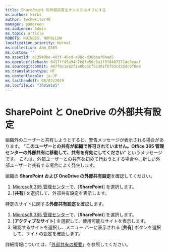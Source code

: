 ```yaml
---
title: SharePoint の外部共有をオンまたはオフにする
ms.author: kirks
author: Techwriter40
manager: pamgreen
ms.audience: Admin
ms.topic: article
ROBOTS: NOINDEX, NOFOLLOW
localization_priority: Normal
ms.collection: Adm_O365
ms.custom: ''
ms.assetid: e13940be-483f-46ed-a88c-d36bbaf04ad5
ms.openlocfilehash: 6417ff45a94c7b8fb50c8a1f9f84873714e3eaaf
ms.sourcegitcommit: 407f6c1e82f1a0be5cf53301fbf03cd25dcbf0ee
ms.translationtype: HT
ms.contentlocale: ja-JP
ms.lasthandoff: 08/02/2019
ms.locfileid: "36059185"
---
```

# <a name="external-sharing-settings-for-sharepoint--onedrive"></a>SharePoint と OneDrive の外部共有設定

組織外のユーザーと共有しようとすると、警告メッセージが表示される場合があります。 "**このユーザーとの共有が組織で許可されていません。Office 365 管理センターの外部共有に移動して、共有を有効にしてください**" というメッセージです。 これは、外部ユーザーとの共有を初めて行おうとする場合や、新しい外部ユーザーと共有する場合によく発生します。

組織の **SharePoint および OneDrive の外部共有設定**を確認してください。

1. [Microsoft 365 管理センター](https://admin.microsoft.com/AdminPortal/Home#/homepage">https://admin.microsoft.com/)で、[**SharePoint**] を選択します。
3. [**共有**] を選択して、外部共有設定を表示します。

特定のサイトに関する**外部共有設定**を確認します。

1. [Microsoft 365 管理センター](https://admin.microsoft.com/AdminPortal/Home#/homepage">https://admin.microsoft.com/)で、[**SharePoint**] を選択します。
2. [**アクティブなサイト**] を選択して、使用可能なサイトを表示します。
3. 確認するサイトを選択し、メニュー バーに表示される [**共有**] ボタンを選択して、サイトの設定を確認します。

詳細情報については、「[外部共有の概要](https://docs.microsoft.com/sharepoint/external-sharing-overview)」を参照してください。